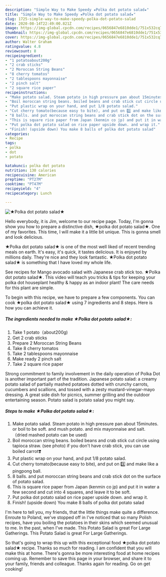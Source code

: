 ```yaml
---
description: "Simple Way to Make Speedy ★Polka dot potato salad★"
title: "Simple Way to Make Speedy ★Polka dot potato salad★"
slug: 1725-simple-way-to-make-speedy-polka-dot-potato-salad
date: 2020-08-14T22:49:00.821Z
image: https://img-global.cpcdn.com/recipes/0656847e6810dde1/751x532cq70/★polka-dot-potato-salad★-recipe-main-photo.jpg
thumbnail: https://img-global.cpcdn.com/recipes/0656847e6810dde1/751x532cq70/★polka-dot-potato-salad★-recipe-main-photo.jpg
cover: https://img-global.cpcdn.com/recipes/0656847e6810dde1/751x532cq70/★polka-dot-potato-salad★-recipe-main-photo.jpg
author: Walter Graham
ratingvalue: 4.8
reviewcount: 8
recipeingredient:
- "1 potatoabout200g"
- "2 crab sticks"
- "2 Moroccan String Beans"
- "8 cherry tomatos"
- "2 tablespoons mayonnaise"
- "2 pinch salt"
- "2 square rice paper"
recipeinstructions:
- "Make potato salad. Steam potato in high pressure pan about 15minutes. or boil to be soft. and mush potato. and mix mayonnaise and salt. （dried mashed potato can be used)"
- "Boil moroccan string beans. boiled beans and crab stick cut circle using tapioca straw. (see photo) if you don&#39;t have crab stick, you can use boiled carrot❣️"
- "Put plastic wrap on your hand, and put 1/8 potato salad."
- "Cut cherry tomato(because easy to bite), and put on 3️⃣ and make like a pingpong ball."
- "8 balls. and put moroccan string beans and crab stick dot on the surface of potato salad."
- "This is square rice paper from Japan (kenmin co jp) and put it in water a few second and cut into 4 squares, and leave it to be soft."
- "Put polka dot potato salad on rice paper upside down. and wrap it."
- "Finish! (upside down) You make 8 balls of polka dot potato salad"
categories:
- Recipe
tags:
- polka
- dot
- potato

katakunci: polka dot potato 
nutrition: 130 calories
recipecuisine: American
preptime: "PT27M"
cooktime: "PT47M"
recipeyield: "4"
recipecategory: Lunch

---
```



![★Polka dot potato salad★](https://img-global.cpcdn.com/recipes/0656847e6810dde1/751x532cq70/★polka-dot-potato-salad★-recipe-main-photo.jpg)

Hello everybody, it is Jim, welcome to our recipe page. Today, I'm gonna show you how to prepare a distinctive dish, ★polka dot potato salad★. One of my favorites. This time, I will make it a little bit unique. This is gonna smell and look delicious.

★Polka dot potato salad★ is one of the most well liked of recent trending meals on earth. It's easy, it's quick, it tastes delicious. It is enjoyed by millions daily. They're nice and they look fantastic. ★Polka dot potato salad★ is something that I have loved my whole life.

See recipes for Mango avocado salad with Japanese crab stick too. ★Polka dot potato salad★. This video will teach you tricks &amp; tips for keeping your polka dot houseplant healthy &amp; happy as an indoor plant! The care needs for this plant are simple.


To begin with this recipe, we have to prepare a few components. You can cook ★polka dot potato salad★ using 7 ingredients and 8 steps. Here is how you can achieve it.

<!--inarticleads1-->

##### The ingredients needed to make ★Polka dot potato salad★:

1. Take 1 potato（about200g)
1. Get 2 crab sticks
1. Prepare 2 Moroccan String Beans
1. Take 8 cherry tomatos
1. Take 2 tablespoons mayonnaise
1. Make ready 2 pinch salt
1. Take 2 square rice paper


Strong commitment to family involvement in the daily operation of Polka Dot is another important part of the tradition. Japanese potato salad: a creamy potato salad of partially mashed potatoes dotted with crunchy carrots, cucumbers and scallions, and tossed with a zesty mustard-vinegar-mayo dressing. A great side dish for picnics, summer grilling and the outdoor entertaining season. Potato salad is potato salad you might say. 

<!--inarticleads2-->

##### Steps to make ★Polka dot potato salad★:

1. Make potato salad. Steam potato in high pressure pan about 15minutes. or boil to be soft. and mush potato. and mix mayonnaise and salt. （dried mashed potato can be used)
1. Boil moroccan string beans. boiled beans and crab stick cut circle using tapioca straw. (see photo) if you don&#39;t have crab stick, you can use boiled carrot❣️
1. Put plastic wrap on your hand, and put 1/8 potato salad.
1. Cut cherry tomato(because easy to bite), and put on 3️⃣ and make like a pingpong ball.
1. 8 balls. and put moroccan string beans and crab stick dot on the surface of potato salad.
1. This is square rice paper from Japan (kenmin co jp) and put it in water a few second and cut into 4 squares, and leave it to be soft.
1. Put polka dot potato salad on rice paper upside down. and wrap it.
1. Finish! (upside down) You make 8 balls of polka dot potato salad


I&#39;m here to tell you, my friends, that the little things make quite a difference. Enroute to Poland, we&#39;ve stopped off in I&#39;ve noticed that so many Polish recipes, have you boiling the potatoes in their skins which seemed unusual to me. In the past, when I&#39;ve made. This Potato Salad is great For Large Gatherings. This Potato Salad is great For Large Gatherings. 

So that's going to wrap this up with this exceptional food ★polka dot potato salad★ recipe. Thanks so much for reading. I am confident that you will make this at home. There's gonna be more interesting food at home recipes coming up. Remember to save this page in your browser, and share it to your family, friends and colleague. Thanks again for reading. Go on get cooking!
